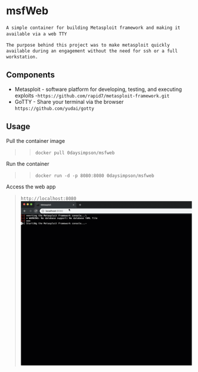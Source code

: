 # msfWeb

`A simple container for building Metasploit framework and making it available via a web TTY`

    The purpose behind this project was to make metasploit quickly available during an engagement without the need for ssh or a full workstation. 

    
## Components

* Metasploit -  software platform for developing, testing, and executing exploits -`https://github.com/rapid7/metasploit-framework.git`
* GoTTY - Share your terminal via the browser `https://github.com/yudai/gotty`

## Usage

Pull the container image
>>`docker pull 0daysimpson/msfweb`

Run the container
>>`docker run -d -p 8080:8080 0daysimpson/msfweb`

Access the web app
>`http://localhost:8080`
><img src=".\msfweb.gif">
